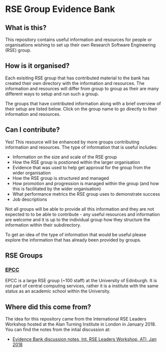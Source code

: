 # RSE Group Evidence Bank

## What is this?

This repository contains useful information and resources for people or organisations wishing to
set up their own Research Software Engineering (RSE) group.

## How is it organised?

Each exisiting RSE group that has contributed material to the bank has created their own directory
with the information and resources. The information and resources will differ from group to 
group as their are many different ways to setup and run such a group.

The groups that have contributed information along with a brief overview
of their setup are listed below. Click on the group name to go directly to their information and resources.




## Can I contribute?

Yes! This resource will be enhanced by more groups contributing information and resources. The
type of information that is useful includes:

* Information on the size and scale of the RSE group
* How the RSE group is postioned within the larger organisation
* Evidence that was used to help get approval for the group from the wider organisation
* How the RSE group is structured and managed
* How promotion and progression is managed within the group (and how this is facilitated by the wider organisation)
* What performance metrics the RSE group uses to demonstrate success
* Job descriptions

Not all groups will be able to provide all this information and they are not expected to to be
able to contribute - any useful resources and information are welcome and it is up to the 
individual group how they structure the information within their subdirectory.

To get an idea of the type of information that would be useful please explore the information
that has already been provided by groups.

## RSE Groups

### [EPCC](EPCC/)

EPCC is a large RSE group (~100 staff) at the University of Edinburgh. It is not part of central computing
services, rather it is a institute with the same status as an academic school within the University.

## Where did this come from?

The idea for this repository came from the International RSE Leaders Workshop hosted at the
Alan Turning Institute in London in January 2018. You can find the notes from the intial 
discussion at:

* [Evidence Bank discussion notes, Int. RSE Leaders Workshop, ATI, Jan 2018](discussion/Notes_IntRSEWorkshop_Jan2018.md)


